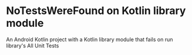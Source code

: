 # NoTestsWereFound on Kotlin library module

An Android Kotlin project with a Kotlin library module that fails on run library's All Unit Tests
